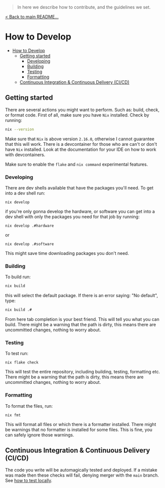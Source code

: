 > In here we describe how to contribute, and the guidelines we set.

[< Back to main README...](./README.md) 

# How to Develop

- [How to Develop](#how-to-develop)
  - [Getting started](#getting-started)
    - [Developing](#developing)
    - [Building](#building)
    - [Testing](#testing)
    - [Formatting](#formatting)
  - [Continuous Integration \& Continuous Delivery (CI/CD)](#continuous-integration--continuous-delivery-cicd)

## Getting started
There are several actions you might want to perform. Such as: build, check, or format code. First of all, make sure you have `Nix` installed. Check by running:

```sh
nix --version
```

Make sure that `Nix` is above version `2.16.0`, otherwise I cannot guarantee that this will work. There is a devcontainer for those who are can't or don't have `Nix` installed. Look at the documentation for your IDE on how to work with devcontainers. 

Make sure to enable the `flake` and `nix command` experimental features.

### Developing

There are dev shells available that have the packages you'll need. To get into a dev shell run:

```SH
nix develop
```

if you're only gonna develop the hardware, or software you can get into a dev shell with only the packages you need for that job by running:


```SH
nix develop .#hardware 
```

or
```SH
nix develop .#software
```

This might save time downloading packages you don't need.

### Building
To build run:

```sh
nix build
```

this will select the default package. If there is an error saying: "No default", type:

```sh
nix build .#
```

From here tab completion is your best friend. This will tell you what you can build. There might be a warning that the path is dirty, this means there are uncommitted changes, nothing to worry about.

### Testing
To test run:

```SH
nix flake check
```

This will test the entire repository, including building, testing, formatting etc. There might be a warning that the path is dirty, this means there are uncommitted changes, nothing to worry about.

### Formatting
To format the files, run:

```SH
nix fmt
```

This will format all files or which there is a formatter installed. There might be warnings that no formatter is installed for some files. This is fine, you can safely ignore those warnings.

## Continuous Integration & Continuous Delivery (CI/CD)
The code you write will be automagically tested and deployed. If a mistake was made then these checks will fail, denying merger with the `main` branch. See [how to test locally](#testing).

